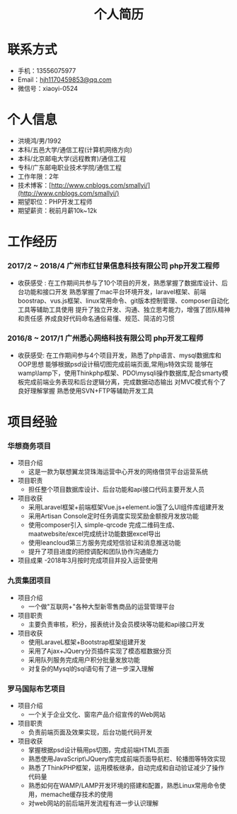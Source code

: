 # <center>**个人简历**</center>
# 联系方式
- 手机：13556075977
- Email：hjh1170459853@qq.com
- 微信号：xiaoyi-0524
# 个人信息
 - 洪境鸿/男/1992 
 - 本科/五邑大学/通信工程(计算机网络方向)
 - 本科/北京邮电大学(远程教育)/通信工程
 - 专科/广东邮电职业技术学院/通信工程
 - 工作年限：2年
 - 技术博客：[http://www.cnblogs.com/smallyi/](http://www.cnblogs.com/smallyi/)
 - 期望职位：PHP开发工程师
 - 期望薪资：税前月薪10k~12k
# 工作经历
### 2017/2 ~ 2018/4 广州市红甘果信息科技有限公司  php开发工程师 
- 收获感受 : 
    在工作期间共参与了10个项目的开发，熟悉掌握了数据库设计、后台功能和接口开发
    熟悉掌握了mac平台环境开发，laravel框架、前端boostrap、vus.js框架、linux常用命令、git版本控制管理、composer自动化工具等辅助工具使用
    提升了独立开发、沟通、独立思考能力，增强了团队精神和责任感
    养成良好代码命名通俗易懂、规范、简洁的习惯
### 2016/8 ~ 2017/1 广州悉心网络科技有限公司 php开发工程师 
- 收获感受:
在工作期间参与4个项目开发，熟悉了php语言、mysql数据库和OOP思想
能够根据psd设计稿切图完成前端页面,常用js特效实现
能够在wamp\lamp下，使用Thinkphp框架、PDO\mysqli操作数据库,配合smarty模板完成前端业务表现和后台逻辑分离，完成数据动态输出
对MVC模式有个了良好理解掌握
熟悉使用SVN+FTP等辅助开发工具
# 项目经验
### 华想商务项目 
- 项目介绍 
    - 这是一款为联想翼龙贷珠海运营中心开发的网络借贷平台运营系统
- 项目职责
    - 担任整个项目数据库设计、后台功能和api接口代码主要开发人员 
- 项目收获
    - 采用Laravel框架+前端框架Vue.js+element.io饿了么UI组件库组建开发
    - 采用Artisan Console定时任务调度实现奖励金额按月发放功能
    - 使用composer引入 simple-qrcode 完成二维码生成、maatwebsite/excel完成统计功能数据excel导出
    - 使用leancloud第三方服务完成短信验证和消息推送功能
    - 提升了项目进度的把控调配和团队协作沟通能力
 - 项目成果
    -2018年3月按时完成项目并投入运营使用
  
### 九贡集团项目 
- 项目介绍 
    - 一个做"互联网+"各种大型新零售商品的运营管理平台
- 项目职责
    - 主要负责审核，积分，报表统计及会员模块等功能和api接口开发
- 项目收获
    - 使用LaraveL框架+Bootstrap框架组建开发
    - 采用了Ajax+JQuery分页插件实现了模态框数据分页
    - 采用队列服务完成用户积分批量发放功能
    - 对复杂的Mysql的sql语句有了进一步深入理解
     
### 罗马国际布艺项目 
- 项目介绍 
    - 一个关于企业文化、窗帘产品介绍宣传的Web网站
- 项目职责
    - 负责前端页面及效果实现，后台功能代码开发  
- 项目收获
    - 掌握根据psd设计稿用ps切图，完成前端HTML页面
    - 熟悉使用JavaScript\JQuery库完成前端页面导航栏、轮播图等特效实现 
    - 熟悉了ThinkPHP框架，运用模板继承，自动完成和自动验证减少了操作代码量  
    - 熟悉如何在WAMP/LAMP开发环境的搭建和配置，熟悉Linux常用命令使用，memache缓存技术的使用
    - 对web网站的前后端开发流程有进一步认识理解
 